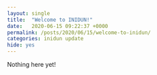 ```yaml
---
layout: single
title:  "Welcome to INIDUN!"
date:   2020-06-15 09:22:37 +0000
permalink: /posts/2020/06/15/welcome-to-inidun/
categories: inidun update
hide: yes
---
```


Nothing here yet!
